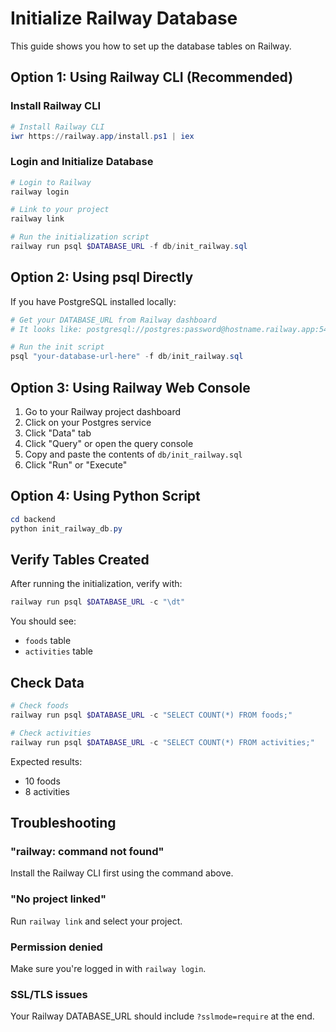 # Initialize Railway Database

This guide shows you how to set up the database tables on Railway.

## Option 1: Using Railway CLI (Recommended)

### Install Railway CLI

```powershell
# Install Railway CLI
iwr https://railway.app/install.ps1 | iex
```

### Login and Initialize Database

```powershell
# Login to Railway
railway login

# Link to your project
railway link

# Run the initialization script
railway run psql $DATABASE_URL -f db/init_railway.sql
```

## Option 2: Using psql Directly

If you have PostgreSQL installed locally:

```powershell
# Get your DATABASE_URL from Railway dashboard
# It looks like: postgresql://postgres:password@hostname.railway.app:5432/railway

# Run the init script
psql "your-database-url-here" -f db/init_railway.sql
```

## Option 3: Using Railway Web Console

1. Go to your Railway project dashboard
2. Click on your Postgres service
3. Click "Data" tab
4. Click "Query" or open the query console
5. Copy and paste the contents of `db/init_railway.sql`
6. Click "Run" or "Execute"

## Option 4: Using Python Script

```powershell
cd backend
python init_railway_db.py
```

## Verify Tables Created

After running the initialization, verify with:

```powershell
railway run psql $DATABASE_URL -c "\dt"
```

You should see:
- `foods` table
- `activities` table

## Check Data

```powershell
# Check foods
railway run psql $DATABASE_URL -c "SELECT COUNT(*) FROM foods;"

# Check activities
railway run psql $DATABASE_URL -c "SELECT COUNT(*) FROM activities;"
```

Expected results:
- 10 foods
- 8 activities

## Troubleshooting

### "railway: command not found"

Install the Railway CLI first using the command above.

### "No project linked"

Run `railway link` and select your project.

### Permission denied

Make sure you're logged in with `railway login`.

### SSL/TLS issues

Your Railway DATABASE_URL should include `?sslmode=require` at the end.
